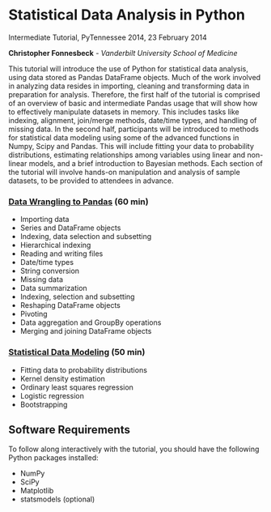 # Statistical Data Analysis in Python

Intermediate Tutorial, PyTennessee 2014, 23 February 2014

**Christopher Fonnesbeck** - *Vanderbilt University School of Medicine*

This tutorial will introduce the use of Python for statistical data analysis, using data stored as Pandas DataFrame objects. Much of the work involved in analyzing data resides in importing, cleaning and transforming data in preparation for analysis. Therefore, the first half of the tutorial is comprised of an overview of basic and intermediate Pandas usage that will show how to effectively manipulate datasets in memory. This includes tasks like indexing, alignment, join/merge methods, date/time types, and handling of missing data. In the second half, participants will be introduced to methods for statistical data modeling using some of the advanced functions in Numpy, Scipy and Pandas. This will include fitting your data to probability distributions, estimating relationships among variables using linear and non-linear models, and a brief introduction to Bayesian methods. Each section of the tutorial will involve hands-on manipulation and analysis of sample datasets, to be provided to attendees in advance.

### [Data Wrangling to Pandas](http://nbviewer.ipython.org/github/fonnesbeck/pytenn2014_tutorial/blob/master/Part%201.%20Data%20Wrangling%20with%20Pandas.ipynb) (60 min)

* Importing data
* Series and DataFrame objects
* Indexing, data selection and subsetting
* Hierarchical indexing
* Reading and writing files
* Date/time types
* String conversion
* Missing data
* Data summarization
* Indexing, selection and subsetting
* Reshaping DataFrame objects
* Pivoting
* Data aggregation and GroupBy operations
* Merging and joining DataFrame objects

### [Statistical Data Modeling](http://nbviewer.ipython.org/github/fonnesbeck/pytenn2014_tutorial/blob/master/Part%202.%20Statistical%20Data%20Modeling.ipynb) (50 min)

* Fitting data to probability distributions
* Kernel density estimation
* Ordinary least squares regression
* Logistic regression
* Bootstrapping

## Software Requirements

To follow along interactively with the tutorial, you should have the following Python packages installed:

* NumPy
* SciPy
* Matplotlib
* statsmodels (optional)